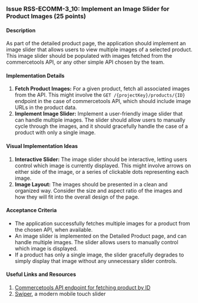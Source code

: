 ### Issue RSS-ECOMM-3_10: Implement an Image Slider for Product Images (25 points)

#### Description

As part of the detailed product page, the application should implement an image slider that allows users to view multiple images of a selected product. This image slider should be populated with images fetched from the commercetools API, or any other simple API chosen by the team.

#### Implementation Details

1. **Fetch Product Images:** For a given product, fetch all associated images from the API. This might involve the `GET /{projectKey}/products/{ID}` endpoint in the case of commercetools API, which should include image URLs in the product data.
2. **Implement Image Slider:** Implement a user-friendly image slider that can handle multiple images. The slider should allow users to manually cycle through the images, and it should gracefully handle the case of a product with only a single image.

#### Visual Implementation Ideas

1. **Interactive Slider:** The image slider should be interactive, letting users control which image is currently displayed. This might involve arrows on either side of the image, or a series of clickable dots representing each image.
2. **Image Layout:** The images should be presented in a clean and organized way. Consider the size and aspect ratio of the images and how they will fit into the overall design of the page.

#### Acceptance Criteria

- The application successfully fetches multiple images for a product from the chosen API, when available.
- An image slider is implemented on the Detailed Product page, and can handle multiple images. The slider allows users to manually control which image is displayed.
- If a product has only a single image, the slider gracefully degrades to simply display that image without any unnecessary slider controls.

#### Useful Links and Resources

1. [Commercetools API endpoint for fetching product by ID](https://docs.commercetools.com/api/projects/products#get-product-by-id)
2. [Swiper](https://swiperjs.com/), a modern mobile touch slider
